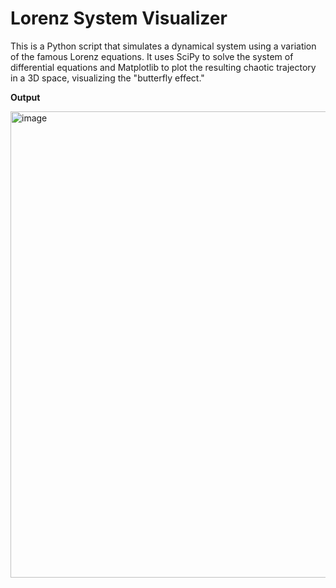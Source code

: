 # Lorenz System Visualizer 

This is a Python script that simulates a dynamical system using a variation of the famous Lorenz equations. It uses SciPy to solve the system of differential equations and Matplotlib to plot the resulting chaotic trajectory in a 3D space, visualizing the "butterfly effect."

**Output** 

<img width="988" height="746" alt="image" src="https://github.com/user-attachments/assets/699e3da2-b3f8-416f-b7f5-30a2ea845cf4" />
